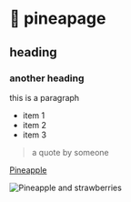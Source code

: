 # 🍍 pineapage

## heading

### another heading

this is a paragraph

* item 1
* item 2
* item 3

> a quote by someone

[Pineapple](https://en.wikipedia.org/wiki/Pineapple)

![Pineapple and strawberries](https://tile.loc.gov/storage-services/service/pnp/stereo/1s40000/1s41000/1s41300/1s41362r.jpg)